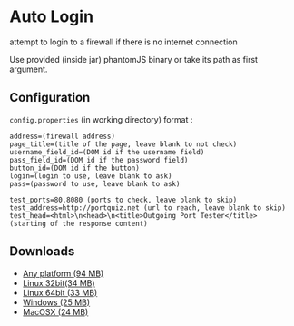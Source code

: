 # Auto Login
attempt to login to a firewall if there is no internet connection

Use provided (inside jar) phantomJS binary or take its path as first argument.

## Configuration

`config.properties` (in working directory) format :
```
address=(firewall address)
page_title=(title of the page, leave blank to not check)
username_field_id=(DOM id if the username field)
pass_field_id=(DOM id if the password field)
button_id=(DOM id if the button)
login=(login to use, leave blank to ask)
pass=(password to use, leave blank to ask)

test_ports=80,8080 (ports to check, leave blank to skip)
test_address=http://portquiz.net (url to reach, leave blank to skip)
test_head=<html>\n<head>\n<title>Outgoing Port Tester</title> (starting of the response content)
```

## Downloads
* [Any platform (94 MB)](https://raw.githubusercontent.com/Klemek/AutoLogin/master/download/autologin-1.0.jar)
* [Linux 32bit(34 MB)](https://raw.githubusercontent.com/Klemek/AutoLogin/master/download/autologin-1.0-linux32.jar)
* [Linux 64bit (33 MB)](https://raw.githubusercontent.com/Klemek/AutoLogin/master/download/autologin-1.0-linux64.jar)
* [Windows (25 MB)](https://raw.githubusercontent.com/Klemek/AutoLogin/master/download/autologin-1.0-windows.jar)
* [MacOSX (24 MB)](https://raw.githubusercontent.com/Klemek/AutoLogin/master/download/autologin-1.0-macosx.jar)
